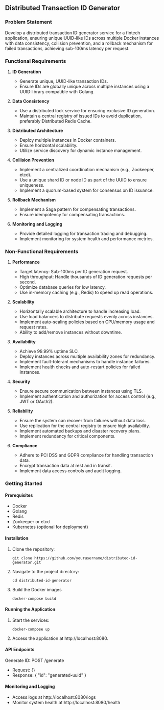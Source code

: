 ## Distributed Transaction ID Generator

### Problem Statement
Develop a distributed transaction ID generator service for a fintech application, ensuring unique UUID-like IDs across multiple Docker instances with data consistency, collision prevention, and a rollback mechanism for failed transactions, achieving sub-100ms latency per request.

### Functional Requirements
1. **ID Generation**
   - Generate unique, UUID-like transaction IDs.
   - Ensure IDs are globally unique across multiple instances using a UUID library compatible with Golang.

2. **Data Consistency**
   - Use a distributed lock service for ensuring exclusive ID generation.
   - Maintain a central registry of issued IDs to avoid duplication, preferably Distributed Redis Cache.

3. **Distributed Architecture**
   - Deploy multiple instances in Docker containers.
   - Ensure horizontal scalability.
   - Utilize service discovery for dynamic instance management.

4. **Collision Prevention**
   - Implement a centralized coordination mechanism (e.g., Zookeeper, etcd).
   - Use a unique shard ID or node ID as part of the UUID to ensure uniqueness.
   - Implement a quorum-based system for consensus on ID issuance.

5. **Rollback Mechanism**
   - Implement a Saga pattern for compensating transactions.
   - Ensure idempotency for compensating transactions.

6. **Monitoring and Logging**
   - Provide detailed logging for transaction tracing and debugging.
   - Implement monitoring for system health and performance metrics.

### Non-Functional Requirements
1. **Performance**
   - Target latency: Sub-100ms per ID generation request.
   - High throughput: Handle thousands of ID generation requests per second.
   - Optimize database queries for low latency.
   - Use in-memory caching (e.g., Redis) to speed up read operations.

2. **Scalability**
   - Horizontally scalable architecture to handle increasing load.
   - Use load balancers to distribute requests evenly across instances.
   - Implement auto-scaling policies based on CPU/memory usage and request rates.
   - Ability to add/remove instances without downtime.

3. **Availability**
   - Achieve 99.99% uptime SLO.
   - Deploy instances across multiple availability zones for redundancy.
   - Implement fault-tolerant mechanisms to handle instance failures.
   - Implement health checks and auto-restart policies for failed instances.

4. **Security**
   - Ensure secure communication between instances using TLS.
   - Implement authentication and authorization for access control (e.g., JWT or OAuth2).

5. **Reliability**
   - Ensure the system can recover from failures without data loss.
   - Use replication for the central registry to ensure high availability.
   - Implement automated backups and disaster recovery plans.
   - Implement redundancy for critical components.

6. **Compliance**
   - Adhere to PCI DSS and GDPR compliance for handling transaction data.
   - Encrypt transaction data at rest and in transit.
   - Implement data access controls and audit logging.

### Getting Started

#### Prerequisites
- Docker
- Golang
- Redis
- Zookeeper or etcd
- Kubernetes (optional for deployment)

#### Installation
1. Clone the repository:
   ```
   git clone https://github.com/yourusername/distributed-id-generator.git
   ```
2. Navigate to the project directory:
   ```
   cd distributed-id-generator
   ```
3. Build the Docker images
   ```
   docker-compose build
   ```

#### Running the Application
1. Start the services:
   ```
   docker-compose up
   ```
2. Access the application at http://localhost:8080.


#### API Endpoints
Generate ID: POST /generate
* Request: {}
* Response: { "id": "generated-uuid" }

#### Monitoring and Logging
* Access logs at http://localhost:8080/logs
* Monitor system health at http://localhost:8080/health
